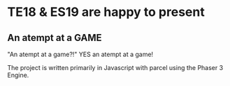 # TE18 & ES19 are happy to present
## An atempt at a GAME

"An atempt at a game?!" YES an atempt at a game!

The project is written primarily in Javascript with parcel using the Phaser 3 Engine.
